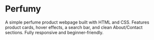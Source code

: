 # Perfumy
A simple perfume product webpage built with HTML and CSS. Features product cards, hover effects, a search bar, and clean About/Contact sections. Fully responsive and beginner-friendly.
